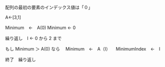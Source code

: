 配列の最初の要素のインデックス値は「０」

A←[3,1]

Minimum　←　A(0)
Minimum  ← 0

繰り返し　I ← 0 から 2 まで

もし Minimum ＞ A(0) なら
　Minimum　←　A（I）
　MinimumIndex　←　I

終了　繰り返し